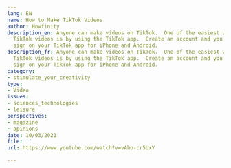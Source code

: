 ```yaml
---
lang: EN
name: How to Make TikTok Videos
author: Howfinity
description_en: Anyone can make videos on TikTok.  One of the easiest ways to make
  TikTok videos is by using the TikTok app.  Create an account and you’ll get a plus
  sign on your TikTok app for iPhone and Android.
description_fr: Anyone can make videos on TikTok.  One of the easiest ways to make
  TikTok videos is by using the TikTok app.  Create an account and you’ll get a plus
  sign on your TikTok app for iPhone and Android.
category:
- stimulate_your_creativity
type:
- Video
issues:
- sciences_technologies
- leisure
perspectives:
- magazine
- opinions
date: 10/03/2021
file: ''
url: https://www.youtube.com/watch?v=vAho-cr5UxY

---
```

